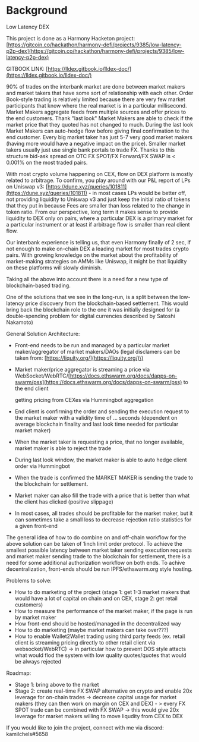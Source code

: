 # Background

Low Latency DEX

This project is done as a Harmony Hacketon project: [https://gitcoin.co/hackathon/harmony-defi/projects/9385/low-latency-p2p-dex](https://gitcoin.co/hackathon/harmony-defi/projects/9385/low-latency-p2p-dex)

GITBOOK LINK: [https://lldex.gitbook.io/lldex-doc/](https://lldex.gitbook.io/lldex-doc/)

90% of trades on the interbank market are done between market makers and market takers that have some sort of relationship with each other. Order Book-style trading is relatively limited because there are very few market participants that know where the real market is in a particular millisecond. Market Makers aggregate feeds from multiple sources and offer prices to the end customers. Thank "last look" Market Makers are able to check if the market price that they quoted has not changed to much. During the last look Market Makers can auto-hedge flow before giving final confirmation to the end customer. Every big market taker has just 5-7 very good market makers \(having more would have a negative impact on the price\). Smaller market takers usually just use single bank portals to trade FX. Thanks to this structure bid-ask spread on OTC FX SPOT/FX Forward/FX SWAP is &lt; 0.001% on the most traded pairs.

With most crypto volume happening on CEX, flow on DEX platform is mostly related to arbitrage. To confirm, you play around with our P&L report of LPs on Uniswap v3: [https://dune.xyz/queries/101811](https://dune.xyz/queries/101811) - in most cases LPs would be better off, not providing liquidity to Uniswap v3 and just keep the initial ratio of tokens that they put in because Fees are smaller than loss related to the change in token ratio. From our perspective, long term it makes sense to provide liquidity to DEX only on pairs, where a particular DEX is a primary market for a particular instrument or at least if arbitrage flow is smaller than real client flow.

Our interbank experience is telling us, that even Harmony finally of 2 sec, if not enough to make on-chain DEX a leading market for most trades crypto pairs. With growing knowledge on the market about the profitability of market-making strategies on AMMs like Uniswap, it might be that liquidity on these platforms will slowly diminish.

Taking all the above into account there is a need for a new type of blockchain-based trading.

One of the solutions that we see in the long-run, is a split between the low-latency price discovery from the blockchain-based settlement. This would bring back the blockchain role to the one it was initially designed for \(a double-spending problem for digital currencies described by Satoshi Nakamoto\)

General Solution Architecture:

* Front-end needs to be run and managed by a particular market maker/aggregator of market makers/DAOs \(legal disclamers can be taken from: [https://liquity.org/](https://liquity.org/)\)
* Market maker/price aggregator is streaming a price via WebSocket/WebRTC/[https://docs.ethswarm.org/docs/dapps-on-swarm/pss](https://docs.ethswarm.org/docs/dapps-on-swarm/pss) to the end client 

  getting pricing from CEXes via Hummingbot aggregation

* End client is confirming the order and sending the execution request to the market maker with a validity time of ... seconds \(dependent on average blockchain finality and last look time needed for particular market maker\)
* When the market taker is requesting a price, that no longer available, market maker is able to reject the trade
* During last look window, the market maker is able to auto hedge client order via Hummingbot 
* When the trade is confirmed the MARKET MAKER is sending the trade to the blockchain for settlement. 
* Market maker can also fill the trade with a price that is better than what the client has clicked \(positive slippage\) 
* In most cases, all trades should be profitable for the market maker, but it can sometimes take a small loss to decrease rejection ratio statistics for a given front-end 

The general idea of how to do combine on and off-chain workflow for the above solution can be taken of 1inch limit order protocol. To achieve the smallest possible latency between market taker sending execution requests and market maker sending trade to the blockchain for settlement, there is a need for some additional authorization workflow on both ends. To achive decentralization, front-ends should be run IPFS/ethswarm.org style hosting.

Problems to solve:

* How to do marketing of the project \(stage 1: get 1-3 market makers that would have a lot of capital on chain and on CEX, stage 2: get retail customers\)
* How to measure the performance of the market maker, if the page is run by market maker
* How front-end should be hosted/managed in the decentralized way
* How to do marketing \(maybe market makers can take over???\)
* How to enable Wallet2Wallet trading using third party feeds \(ex. retail client is streaming pricing directly to other retail client via websocket/WebRTC\) -&gt; in particular how to prevent DOS style attacts what would flod the system with low quality quotes/quotes that would be always rejected

Roadmap:

* Stage 1: bring above to the market
* Stage 2: create real-time FX SWAP alternative on crypto and enable 20x leverage for on-chain trades -&gt; decrease capital usage for market makers \(they can then work on margin on CEX and DEX\) - &gt; every FX SPOT trade can be combined with FX SWAP -&gt; this would give 20x leverage for market makers willing to move liqudity from CEX to DEX

If you would like to join the project, connect with me via discord: kamilchels\#5658

